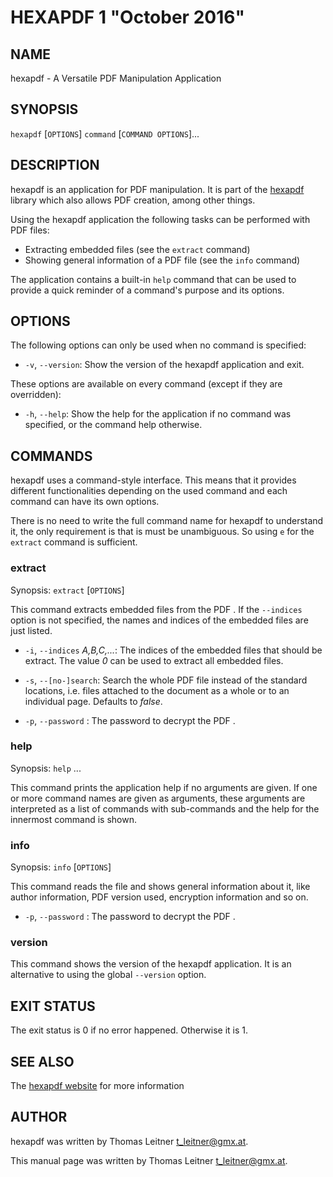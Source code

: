 # HEXAPDF 1 "October 2016"

## NAME

hexapdf - A Versatile PDF Manipulation Application


## SYNOPSIS

`hexapdf` [`OPTIONS`] `command` [`COMMAND OPTIONS`]...


## DESCRIPTION

hexapdf is an application for PDF manipulation. It is part of the [hexapdf] library which also
allows PDF creation, among other things.

Using the hexapdf application the following tasks can be performed with PDF files:

* Extracting embedded files (see the `extract` command)
* Showing general information of a PDF file (see the `info` command)

The application contains a built-in `help` command that can be used to provide a quick reminder of a
command's purpose and its options.


## OPTIONS

The following options can only be used when no command is specified:

* `-v`, `--version`:
  Show the version of the hexapdf application and exit.

These options are available on every command (except if they are overridden):

* `-h`, `--help`:
  Show the help for the application if no command was specified, or the command help otherwise.


## COMMANDS

hexapdf uses a command-style interface. This means that it provides different functionalities
depending on the used command and each command can have its own options.

There is no need to write the full command name for hexapdf to understand it, the only requirement
is that is must be unambiguous. So using `e` for the `extract` command is sufficient.


### extract

Synopsis: `extract` [`OPTIONS`] <FILE>

This command extracts embedded files from the PDF <FILE>. If the `--indices` option is not
specified, the names and indices of the embedded files are just listed.

* `-i`, `--indices` *A,B,C,...*:
  The indices of the embedded files that should be extract. The value *0* can be used to extract all
  embedded files.

* `-s`, `--[no-]search`:
  Search the whole PDF file instead of the standard locations, i.e. files attached to the document
  as a whole or to an individual page. Defaults to *false*.

* `-p`, `--password` <PASSWORD>:
  The password to decrypt the PDF <FILE>.



### help

Synopsis: `help` <COMMAND>...

This command prints the application help if no arguments are given. If one or more command names are
given as arguments, these arguments are interpreted as a list of commands with sub-commands and the
help for the innermost command is shown.

### info

Synopsis: `info` [`OPTIONS`] <FILE>

This command reads the <FILE> file and shows general information about it, like author information,
PDF version used, encryption information and so on.

* `-p`, `--password` <PASSWORD>:
  The password to decrypt the PDF <FILE>.


### version

This command shows the version of the hexapdf application. It is an alternative to using the global
`--version` option.


## EXIT STATUS

The exit status is 0 if no error happened. Otherwise it is 1.


## SEE ALSO

The [hexapdf website](http://hexapdf.gettalong.org/) for more information


## AUTHOR

hexapdf was written by Thomas Leitner <t_leitner@gmx.at>.

This manual page was written by Thomas Leitner <t_leitner@gmx.at>.

[hexapdf]: http://hexapdf.gettalong.org
